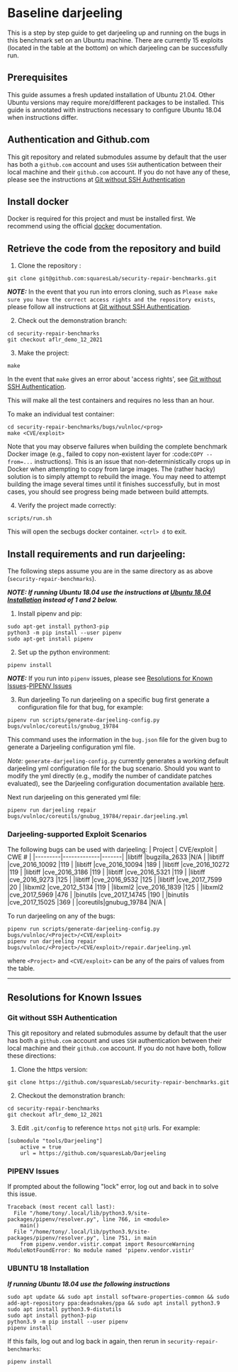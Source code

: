 # Baseline darjeeling
This is a step by step guide to get darjeeling up and running on the bugs in this benchmark set on an Ubuntu machine. There are currently 15 exploits (located in the table at the bottom) on which darjeeling can be successfully run. 

## Prerequisites
This guide assumes a fresh updated installation of Ubuntu 21.04. Other Ubuntu versions
may require more/different packages to be installed. This guide is annotated with
instructions necessary to configure Ubuntu 18.04 when instructions differ. 

## Authentication and Github.com
This git repository and related submodules assume by default that the user has both a `github.com` account and uses `SSH` authentication between their local machine and their `github.com` account. 
If you do not have any of these, please see the instructions at [Git without SSH Authentication](#git-without-ssh-authentication)

## Install docker
Docker is required for this project and must be installed first. We recommend using the official
[docker](https://docs.docker.com/engine/install/ubuntu/) documentation.
## Retrieve the code from the repository and build
1. Clone the repository :
~~~
git clone git@github.com:squaresLab/security-repair-benchmarks.git
~~~
***NOTE:*** In the event that you run into errors cloning, such as ```Please make sure you have the correct access rights and the repository exists```, please follow all instructions at [Git without SSH Authentication](#git-without-ssh-authentication).

2. Check out the demonstration branch:
~~~
cd security-repair-benchmarks
git checkout aflr_demo_12_2021
~~~

3. Make the project:
~~~
make
~~~
In the event that `make` gives an error about 'access rights', see [Git without SSH Authentication](#git-without-ssh-authentication).

This will make all the test containers and requires no less than an hour.

To make an individual test container: 
~~~
cd security-repair-benchmarks/bugs/vulnloc/<prog>
make <CVE/exploit>
~~~

Note that you may observe failures when building the complete benchmark Docker image
(e.g., failed to copy non-existent layer for :code:`COPY --from=...` instructions).
This is an issue that non-deterministically crops up in Docker when attempting to copy
from large images. The (rather hacky) solution is to simply attempt to rebuild the image.
You may need to attempt building the image several times until it finishes successfully,
but in most cases, you should see progress being made between build attempts.

4. Verify the project made correctly:
~~~
scripts/run.sh
~~~
This will open the secbugs docker container. `<ctrl> d` to exit.

## Install requirements and run darjeeling:
The following steps assume you are in the same directory as as above (`security-repair-benchmarks`).

***NOTE: If running Ubuntu 18.04 use the instructions at [Ubuntu 18.04 Installation](#ubuntu-18-installation) instead of 1 and 2 below.***
1. Install pipenv and pip:
~~~
sudo apt-get install python3-pip
python3 -m pip install --user pipenv
sudo apt-get install pipenv
~~~
2. Set up the python environment:
~~~
pipenv install
~~~
***NOTE:*** If you run into `pipenv` issues, please see [Resolutions for Known Issues](#resolutions-for-known-issues)-[PIPENV Issues](#pipenv-issues)

3. Run darjeeling
To run darjeeling on a specific bug first generate a configuration file for that bug, for example: 
~~~
pipenv run scripts/generate-darjeeling-config.py bugs/vulnloc/coreutils/gnubug_19784
~~~
This command uses the information in the `bug.json` file for the given bug to generate a Darjeeling 
configuration yml file. 

*Note:* `generate-darjeeling-config.py` currently generates a working default darjeeling yml
configuration file for the bug scenario. Should you want to modify the yml directly (e.g., 
modify the number of candidate patches evaluated), see the Darjeeling configuration documentation
available [here](https://github.com/squaresLab/Darjeeling).

Next run darjeeling on this generated yml file:
~~~
pipenv run darjeeling repair bugs/vulnloc/coreutils/gnubug_19784/repair.darjeeling.yml
~~~
### Darjeeling-supported Exploit Scenarios
The following bugs can be used with darjeeling:
| Project | CVE/exploit | CWE # |
|---------|-------------|-------|
|libtiff  |bugzilla_2633   |N/A | 
|libtiff  |cve_2016_10092  |119 |
|libtiff  |cve_2016_10094  |189 |
|libtiff  |cve_2016_10272  |119 |
|libtiff  |cve_2016_3186   |119 |
|libtiff  |cve_2016_5321   |119 |
|libtiff  |cve_2016_9273   |125 |
|libtiff  |cve_2016_9532   |125 |
|libtiff  |cve_2017_7599   |20  |
|libxml2  |cve_2012_5134   |119 |
|libxml2  |cve_2016_1839   |125 |
|libxml2  |cve_2017_5969   |476 |
|binutils |cve_2017_14745  |190 |
|binutils |cve_2017_15025  |369 |
|coreutils|gnubug_19784    |N/A |

To run darjeeling on any of the bugs:
~~~
pipenv run scripts/generate-darjeeling-config.py bugs/vulnloc/<Project>/<CVE/exploit>
pipenv run darjeeling repair bugs/vulnloc/<Project>/<CVE/exploit>/repair.darjeeling.yml
~~~
where `<Project>` and `<CVE/exploit>` can be any of the pairs of values from the table.

---
## Resolutions for Known Issues

### Git without SSH Authentication
This git repository and related submodules assume by default that the user has both a `github.com` account and uses `SSH` authentication between their local machine and their `github.com` account. 
If you do not have both, follow these directions:

1. Clone the https version: 
~~~
git clone https://github.com/squaresLab/security-repair-benchmarks.git
~~~
2. Checkout the demonstration branch:
~~~
cd security-repair-benchmarks
git checkout aflr_demo_12_2021
~~~
3. Edit `.git/config` to reference `https` not `git@` urls.
For example:
~~~
[submodule "tools/Darjeeling"]
	active = true
	url = https://github.com/squaresLab/Darjeeling
~~~

### PIPENV Issues 
If prompted about the following "lock" error, log out and back in to solve this issue.
~~~
Traceback (most recent call last):
  File "/home/tony/.local/lib/python3.9/site-packages/pipenv/resolver.py", line 766, in <module>
    main()
  File "/home/tony/.local/lib/python3.9/site-packages/pipenv/resolver.py", line 751, in main
    from pipenv.vendor.vistir.compat import ResourceWarning
ModuleNotFoundError: No module named 'pipenv.vendor.vistir'
~~~


### UBUNTU 18 Installation 

***If running Ubuntu 18.04 use the following instructions***
~~~
sudo apt update && sudo apt install software-properties-common && sudo add-apt-repository ppa:deadsnakes/ppa && sudo apt install python3.9
sudo apt install python3.9-distutils
sudo apt install python3-pip
python3.9 -m pip install --user pipenv
pipenv install
~~~
If this fails, log out and log back in again, then rerun in `security-repair-benchmarks`:
~~~
pipenv install
~~~
